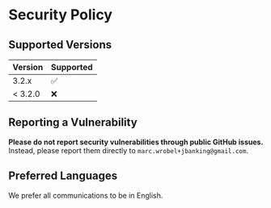 # Security Policy

## Supported Versions

|  Version  | Supported          |
| --------- | ------------------ |
| 3.2.x     | :white_check_mark: |
| < 3.2.0   | :x:                |

## Reporting a Vulnerability

**Please do not report security vulnerabilities through public GitHub issues.** Instead, please report them directly to `marc.wrobel+jbanking@gmail.com`.

## Preferred Languages

We prefer all communications to be in English.

